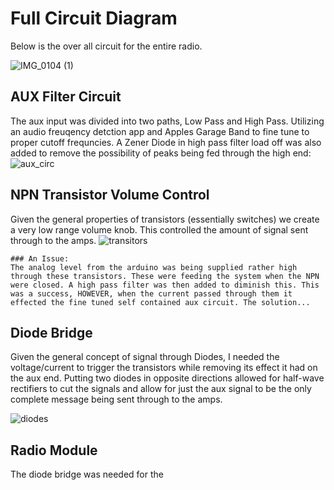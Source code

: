 # Full Circuit Diagram
Below is the over all circuit for the entire radio. 

![IMG_0104 (1)](https://github.com/DimivanWell/Senior-Project-April-2023-/assets/105472781/4da67b51-d2d8-4d0b-92f4-5533ed305849)

## AUX Filter Circuit
The aux input was divided into two paths, Low Pass and High Pass. Utilizing an audio freuqency detction app and Apples Garage Band to fine tune to proper cutoff frequncies. A Zener Diode in high pass filter load off was also added to remove the possibility of peaks being fed through the high end:
![aux_circ](https://github.com/DimivanWell/Senior-Project-April-2023-/assets/105472781/a7103b5b-5451-4bb2-ac52-401109dd55e8)

## NPN Transistor Volume Control

Given the general properties of transistors (essentially switches) we create a very low range volume knob. This controlled the amount of signal sent through to the amps. 
![transitors](https://github.com/DimivanWell/Senior-Project-April-2023-/assets/105472781/661b4667-f9a1-4ce9-b8d8-db094a3ab692)

    ### An Issue:
    The analog level from the arduino was being supplied rather high through these transistors. These were feeding the system when the NPN were closed. A high pass filter was then added to diminish this. This was a success, HOWEVER, when the current passed through them it effected the fine tuned self contained aux circuit. The solution... 
    
## Diode Bridge

Given the general concept of signal through Diodes, I needed the voltage/current to trigger the transistors while removing its effect it had on the aux end. Putting two diodes in opposite directions allowed for half-wave rectifiers to cut the signals and allow for just the aux signal to be the only complete message being sent through to the amps.

![diodes](https://github.com/DimivanWell/Senior-Project-April-2023-/assets/105472781/d898a37e-6384-405f-8825-9769ce1e8813)

## Radio Module

The diode bridge was needed for the 
